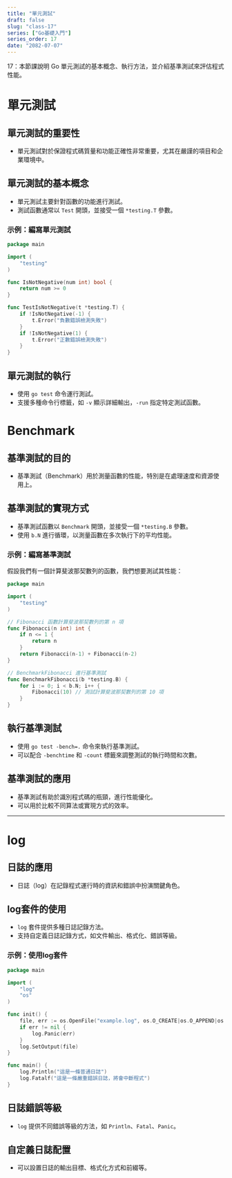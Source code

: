 ```yaml
---
title: "單元測試"
draft: false
slug: "class-17"
series: ["Go基礎入門"]
series_order: 17
date: "2082-07-07"
---
```

17：本節課說明 Go 單元測試的基本概念、執行方法，並介紹基準測試來評估程式性能。

# 單元測試

## 單元測試的重要性
- 單元測試對於保證程式碼質量和功能正確性非常重要，尤其在嚴謹的項目和企業環境中。

## 單元測試的基本概念
- 單元測試主要針對函數的功能進行測試。
- 測試函數通常以 `Test` 開頭，並接受一個 `*testing.T` 參數。

### 示例：編寫單元測試
```go
package main

import (
	"testing"
)

func IsNotNegative(num int) bool {
	return num >= 0
}

func TestIsNotNegative(t *testing.T) {
	if !IsNotNegative(-1) {
		t.Error("負數錯誤檢測失敗")
	}
	if !IsNotNegative(1) {
		t.Error("正數錯誤檢測失敗")
	}
}
```

## 單元測試的執行
- 使用 `go test` 命令運行測試。
- 支援多種命令行標籤，如 `-v` 顯示詳細輸出，`-run` 指定特定測試函數。

# Benchmark

## 基準測試的目的
- 基準測試（Benchmark）用於測量函數的性能，特別是在處理速度和資源使用上。

## 基準測試的實現方式
- 基準測試函數以 `Benchmark` 開頭，並接受一個 `*testing.B` 參數。
- 使用 `b.N` 進行循環，以測量函數在多次執行下的平均性能。

### 示例：編寫基準測試
假設我們有一個計算斐波那契數列的函數，我們想要測試其性能：

```go
package main

import (
	"testing"
)

// Fibonacci 函數計算斐波那契數列的第 n 項
func Fibonacci(n int) int {
	if n <= 1 {
		return n
	}
	return Fibonacci(n-1) + Fibonacci(n-2)
}

// BenchmarkFibonacci 進行基準測試
func BenchmarkFibonacci(b *testing.B) {
	for i := 0; i < b.N; i++ {
		Fibonacci(10) // 測試計算斐波那契數列的第 10 項
	}
}
```
## 執行基準測試
- 使用 `go test -bench=.` 命令來執行基準測試。
- 可以配合 `-benchtime` 和 `-count` 標籤來調整測試的執行時間和次數。

## 基準測試的應用
- 基準測試有助於識別程式碼的瓶頸，進行性能優化。
- 可以用於比較不同算法或實現方式的效率。

---
# log

## 日誌的應用
- 日誌（log）在記錄程式運行時的資訊和錯誤中扮演關鍵角色。

## log套件的使用
- `log` 套件提供多種日誌記錄方法。
- 支持自定義日誌記錄方式，如文件輸出、格式化、錯誤等級。

### 示例：使用log套件
```go
package main

import (
	"log"
	"os"
)

func init() {
	file, err := os.OpenFile("example.log", os.O_CREATE|os.O_APPEND|os.O_WRONLY, 0666)
	if err != nil {
		log.Panic(err)
	}
	log.SetOutput(file)
}

func main() {
	log.Println("這是一條普通日誌")
	log.Fatalf("這是一條嚴重錯誤日誌，將會中斷程式")
}
```

## 日誌錯誤等級
- `log` 提供不同錯誤等級的方法，如 `Println`、`Fatal`、`Panic`。

## 自定義日誌配置
- 可以設置日誌的輸出目標、格式化方式和前綴等。
